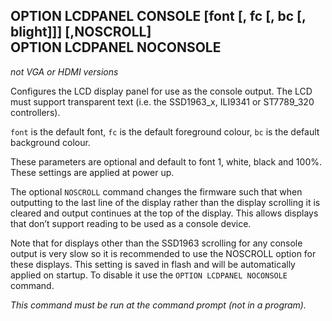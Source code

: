 ## OPTION LCDPANEL CONSOLE [font [, fc [, bc [, blight]]] [,NOSCROLL] <br> OPTION LCDPANEL NOCONSOLE

*not VGA or HDMI versions*

Configures the LCD display panel for use as the console output. The LCD must support transparent text (i.e. the SSD1963_x, ILI9341 or ST7789_320 controllers).

`font` is the default font, `fc` is the default foreground colour, `bc` is the default background colour. 

These parameters are optional and default to font 1, white, black and 100%. These settings are applied at power up.

The optional `NOSCROLL` command changes the firmware such that when outputting to the last line of the display rather than the display scrolling it is cleared and output continues at the top of the display. This allows displays that don’t support reading to be used as a console device.

Note that for displays other than the SSD1963 scrolling for any console output is very slow so it is recommended to use the NOSCROLL option for these displays. This setting is saved in flash and will be automatically applied on startup. To disable it use the `OPTION LCDPANEL NOCONSOLE` command.

*This command must be run at the command prompt (not in a program).*

